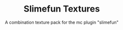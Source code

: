 <h1 align="center">Slimefun Textures</h1>

<p align="center">A combination texture pack for the mc plugin "slimefun"</p>
